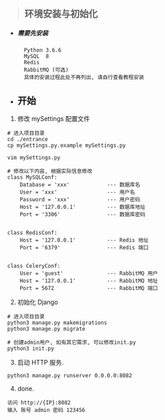 > ## 环境安装与初始化

- ##### 需要先安装
        Python 3.6.6
        MySQL  8 
        Redis
        RabbitMQ (可选)
        具体的安装过程此处不再列出, 请自行查看教程安装

- ## 开始
1. 修改 mySettings 配置文件
```
# 进入项目目录
cd ./entrance
cp mySettings.py.example mySettings.py

vim mySettings.py

# 修改以下内容, 根据实际信息修改
class MySQLConf:
    Database = 'xxx'            --- 数据库名
    User = 'xxx'                --- 用户名
    Password = 'xxx'            --- 用户密码
    Host = '127.0.0.1'          --- 数据库地址
    Port = '3306'               --- 数据库密码


class RedisConf:
    Host = '127.0.0.1'          --- Redis 地址
    Port = '6379'               --- Redis 端口


class CeleryConf:
    User = 'guest'              --- RabbitMQ 用户
    Host = '127.0.0.1'          --- RabbitMQ 地址
    Port = 5672                 --- RabbitMQ 端口

```

2. 初始化 Django
```
# 进入项目目录
python3 manage.py makemigrations
python3 manage.py migrate

# 创建admin用户, 如有其它需求, 可以修改init.py
python3 init.py

```

3. 启动 HTTP 服务.
```
python3 manage.py runserver 0.0.0.0:8082
```
4. done. 
```
访问 http://{IP}:8082
输入 账号 admin 密码 123456
```
